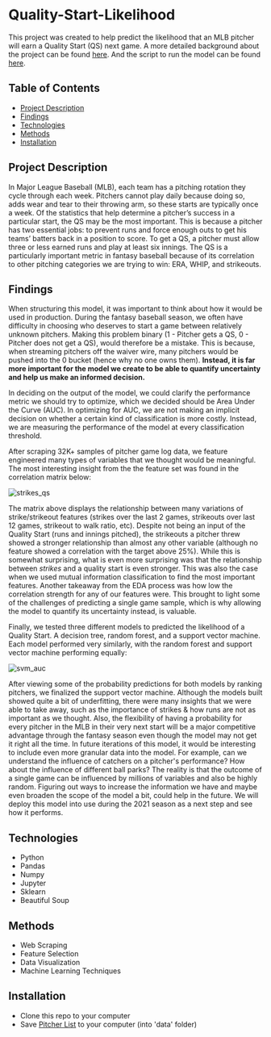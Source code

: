 # Quality-Start-Likelihood

This project was created to help predict the likelihood that an MLB pitcher will earn a Quality Start (QS) next game. A more detailed background about the project can be found [here](https://github.com/kumarsingaram3/Quality-Start-Likelihood/blob/main/QS%20Likelihood%20Background.docx). And the script to run the model can be found [here](https://github.com/kumarsingaram3/Quality-Start-Classifier/blob/main/qs_classifier.ipynb).

## Table of Contents

- [Project Description](#project-description)
- [Findings](#findings)
- [Technologies](#technologies)
- [Methods](#methods)
- [Installation](#installation)

## Project Description

In Major League Baseball (MLB), each team has a pitching rotation they cycle through each week. Pitchers cannot play daily because doing so, adds wear and tear to their throwing arm, so these starts are typically once a week. Of the statistics that help determine a pitcher’s success in a particular start, the QS may be the most important. This is because a pitcher has two essential jobs: to prevent runs and force enough outs to get his teams’ batters back in a position to score. To get a QS, a pitcher must allow three or less earned runs and play at least six innings. The QS is a particularly important metric in fantasy baseball because of its correlation to other pitching categories we are trying to win: ERA, WHIP, and strikeouts.

## Findings

When structuring this model, it was important to think about how it would be used in production. During the fantasy baseball season, we often have difficulty in choosing who deserves to start a game between relatively unknown pitchers. Making this problem binary (1 - Pitcher gets a QS, 0 - Pitcher does not get a QS), would therefore be a mistake. This is because, when streaming pitchers off the waiver wire, many pitchers would be pushed into the 0 bucket (hence why no one owns them). **Instead, it is far more important for the model we create to be able to quantify uncertainty and help us make an informed decision.** 

In deciding on the output of the model, we could clarify the performance metric we should try to optimize, which we decided should be Area Under the Curve (AUC). In optimizing for AUC, we are not making an implicit decision on whether a certain kind of classification is more costly. Instead, we are measuring the performance of the model at every classification threshold.

After scraping 32K+ samples of pitcher game log data, we feature engineered many types of variables that we thought would be meaningful. The most interesting insight from the the feature set was found in the correlation matrix below:

![strikes_qs](https://user-images.githubusercontent.com/75543007/106826315-aff09e00-6654-11eb-9ad7-be9355b18ad8.PNG)

The matrix above displays the relationship between many variations of strike/strikeout features (strikes over the last 2 games, strikeouts over last 12 games, strikeout to walk ratio, etc). Despite not being an input of the Quality Start (runs and innings pitched), the strikeouts a pitcher threw showed a stronger relationship than almost any other variable (although no feature showed a correlation with the target above 25%). While this is somewhat surprising, what is even more surprising was that the relationship between *strikes* and a quality start is even stronger. This was also the case when we used mutual information classification to find the most important features. Another takeaway from the EDA process was how low the correlation strength for any of our features were. This brought to light some of the challenges of predicting a single game sample, which is why allowing the model to quantify its uncertainty instead, is valuable. 

Finally, we tested three different models to predicted the likelihood of a Quality Start. A decision tree, random forest, and a support vector machine. Each model performed very similarly, with the random forest and support vector machine performing equally:

![svm_auc](https://user-images.githubusercontent.com/75543007/106827022-0f9b7900-6656-11eb-8443-f0c42cb63348.PNG)

After viewing some of the probability predictions for both models by ranking pitchers, we finalized the support vector machine. Although the models built showed quite a bit of underfitting, there were many insights that we were able to take away, such as the importance of strikes & how runs are not as important as we thought. Also, the flexibility of having a probability for every pitcher in the MLB in their very next start will be a major competitive advantage through the fantasy season even though the model may not get it right all the time. In future iterations of this model, it would be interesting to include even more granular data into the model. For example, can we understand the influence of catchers on a pitcher's performance? How about the influence of different ball parks? The reality is that the outcome of a single game can be influenced by millions of variables and also be highly random. Figuring out ways to increase the information we have and maybe even broaden the scope of the model a bit, could help in the future. We will deploy this model into use during the 2021 season as a next step and see how it performs. 

## Technologies

* Python
* Pandas
* Numpy
* Jupyter
* Sklearn
* Beautiful Soup

## Methods

* Web Scraping
* Feature Selection
* Data Visualization
* Machine Learning Techniques

## Installation

* Clone this repo to your computer
* Save [Pitcher List](https://github.com/kumarsingaram3/Quality-Start-Classifier/blob/main/pitcher_list.xlsx) to your computer (into 'data' folder)



